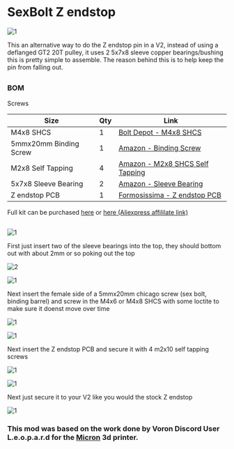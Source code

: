 # SexBolt Z endstop 
![1](Images/9.png) 

This an alternative way to do the Z endstop pin in a V2, instead of using a deflanged GT2 20T pulley, it uses 2  5x7x8 sleeve copper bearings/bushing 
this is pretty simple to assemble. The reason behind this is to help keep the pin from falling out.



##

### BOM
Screws	

Size|Qty| Link|
---|---|---|	
M4x8 SHCS|1|[Bolt Depot - M4x8 SHCS](https://www.boltdepot.com/Product-Details.aspx?product=6505)		
5mmx20mm Binding Screw|1|[Amazon - Binding Screw](https://www.amazon.com/dp/B07SNQXKKC/ref=cm_sw_r_cp_apa_glt_fabc_PQ6VRNP7R9MHFDZFW9XW?_encoding=UTF8&psc=1)		
M2x8 Self Tapping|4|[Amazon - M2x8 SHCS Self Tapping](https://www.amazon.com/dp/B00YBMRAH4?psc=1&ref=ppx_yo2_dt_b_product_details)		
5x7x8 Sleeve Bearing|2|[Amazon - Sleeve Bearing](https://www.amazon.com/dp/B07JLVRYKT/ref=cm_sw_r_cp_apa_glt_fabc_SRMPXN8QGTP20751SVQA?_encoding=UTF8&psc=1)
Z endstop PCB | 1 | [Formosissima - Z endstop PCB](https://formosissima.com/products/z-endstop-pcb-for-voron-v2-4)


Full kit can be purchased [here](https://formosissima.com/products/voron-2-4-sexbolt-kit) or [here (Aliexpress affililate link)](https://s.click.aliexpress.com/e/_9hieBz")
##

![1](Images/1.png) 

First just insert two of the sleeve bearings into the top, they should bottom out with about 2mm or so poking out the top

![2](Images/2.png)


![1](Images/3.png) 

Next insert the female side of a 5mmx20mm chicago screw (sex bolt, binding barrel) and screw in the M4x6 or M4x8 SHCS with some loctite to make sure it doenst move over time

![1](Images/4.png) 

![1](Images/5.png) 

Next insert the Z endstop PCB and secure it with 4 m2x10 self tapping screws

![1](Images/6.png) 

![1](Images/7.png) 

Next just secure it to your V2 like you would the stock Z endstop

![1](Images/8.png) 



### This mod was based on the work done by Voron Discord User L.e.o.p.a.r.d for the [Micron](https://github.com/hartk1213/Micron) 3d printer. 

